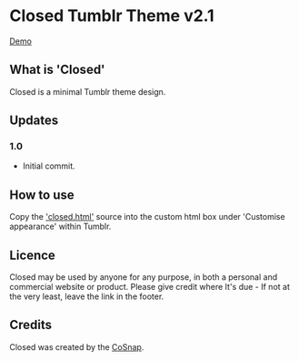 # Closed Tumblr Theme v2.1

[Demo](http://closed.cosnap.co.uk)

## What is 'Closed'

Closed is a minimal Tumblr theme design. 

## Updates

### 1.0

 * Initial commit.

## How to use

Copy the ['closed.html'](hhttps://github.com/samstefan/Closed-Tumblr-Theme/blob/master/Closed.html) source into the custom html box under 'Customise appearance' within Tumblr.

## Licence

Closed may be used by anyone for any purpose, in both a personal and commercial website or product. Please give credit where It's due - If not at the very least, leave the link in the footer.

## Credits

Closed was created by the [CoSnap](http://cosnap.co.uk).
